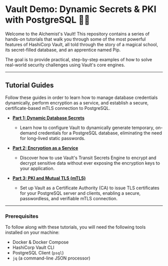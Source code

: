 # Vault Demo: Dynamic Secrets & PKI with PostgreSQL 🧙‍♂️

Welcome to the Alchemist's Vault! This repository contains a series of hands-on tutorials that walk you through some of the most powerful features of HashiCorp Vault, all told through the story of a magical school, its secret-filled database, and an apprentice named Pip.

The goal is to provide practical, step-by-step examples of how to solve real-world security challenges using Vault's core engines.

---
## Tutorial Guides

Follow these guides in order to learn how to manage database credentials dynamically, perform encryption as a service, and establish a secure, certificate-based mTLS connection to PostgreSQL.

* **[Part 1: Dynamic Database Secrets](./01-dynamic-secrets.md)**
    * Learn how to configure Vault to dynamically generate temporary, on-demand credentials for a PostgreSQL database, eliminating the need for long-lived static passwords.

* **[Part 2: Encryption as a Service](./02-encryption-as-a-service.md)**
    * Discover how to use Vault's Transit Secrets Engine to encrypt and decrypt sensitive data without ever exposing the encryption keys to your application.

* **[Part 3: PKI and Mutual TLS (mTLS)](./03-pki-and-mtls.md)**
    * Set up Vault as a Certificate Authority (CA) to issue TLS certificates for your PostgreSQL server and clients, enabling a secure, passwordless, and verifiable mTLS connection.

---
### Prerequisites

To follow along with these tutorials, you will need the following tools installed on your machine:
* Docker & Docker Compose
* HashiCorp Vault CLI
* PostgreSQL Client (`psql`)
* `jq` (a command-line JSON processor)
